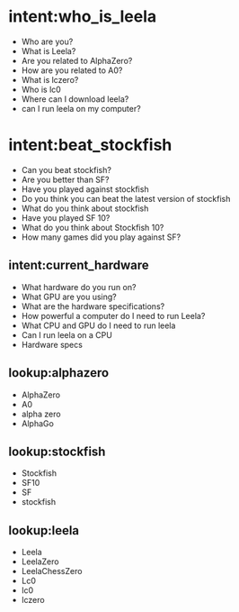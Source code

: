 # intent:who_is_leela
- Who are you?
- What is Leela?
- Are you related to AlphaZero?
- How are you related to A0?
- What is lczero?
- Who is lc0
- Where can I download leela?
- can I run leela on my computer? 

# intent:beat_stockfish
- Can you beat stockfish?
- Are you better than SF?
- Have you played against stockfish
- Do you think you can beat the latest version of stockfish
- What do you think about stockfish
- Have you played SF 10?
- What do you think about Stockfish 10?
- How many games did you play against SF?

## intent:current_hardware
- What hardware do you run on?
- What GPU are you using?
- What are the hardware specifications?
- How powerful a computer do I need to run Leela?
- What CPU and GPU do I need to run leela
- Can I run leela on a CPU
- Hardware specs


## lookup:alphazero
- AlphaZero
- A0
- alpha zero
- AlphaGo

## lookup:stockfish
- Stockfish
- SF10
- SF
- stockfish

## lookup:leela
- Leela
- LeelaZero
- LeelaChessZero
- Lc0
- lc0
- lczero
